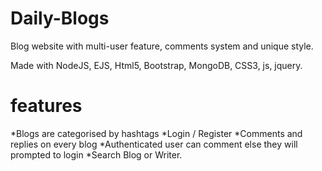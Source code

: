 # Daily-Blogs
Blog website with multi-user feature, comments system and unique style.

Made with NodeJS, EJS, Html5, Bootstrap, MongoDB, CSS3, js, jquery.

# features
*Blogs are categorised by hashtags
*Login / Register
*Comments and replies on every blog
*Authenticated user can comment else they will prompted to login
*Search Blog or Writer.
